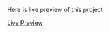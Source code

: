 Here is live preview of this project

[Live Preview](https://utk-text-to-speech-converter.netlify.app)
